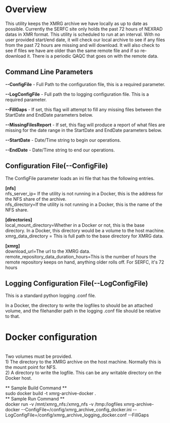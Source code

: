 # Overview

<p>This utility keeps the XMRG archive we have locally as up to date as possible. 
Currently the SERFC site only holds the past 72 hours of NEXRAD datas in XMR format. 
This utility is scheduled to run at an interval. With no user provided start/end date, 
it will check our local archive to see if any files from the past 72 hours are missing and will download. 
It will also check to see if files we have are older than the same remote file and if so re-download it. 
There is a periodic QAQC that goes on with the remote data.</p>

## Command Line Parameters
**--ConfigFile** - Full Path to the configuration file, this is a required parameter. 

**--LogConfigFile** - Full path the to logging configuration file. This is a required parameter.

**--FillGaps** - If set, this flag will attempt to fill any missing files between
    the StartDate and EndDate parameters below.

**--MissingFilesReport** - If set, this flag will produce a report of what files are missing for the 
    date range in the StartDate and EndDate parameters below.

**--StartDate** - Date/Time string to begin our operations.

**--EndDate** - Date/Time string to end our operations.

## Configuration File(--ConfigFile)
The ConfigFile parameter loads an ini file that has the following entries.

**[nfs]**<br>
nfs_server_ip= If the utility is not running in a Docker, this is the address for the NFS share of the archive.<br>
nfs_directory=If the utility is not running in a Docker, this is the name of the NFS share.<br>

**[directories]**<br>
local_mount_directory=Whether in a Docker or not, this is the base directory. In a Docker, this directory would be a 
    volume to the host machine.<br>
xmrg_data_directory = This is full path to the base directory for XMRG data.<br>

**[xmrg]**<br>
download_url=The url to the XMRG data.<br>
remote_repository_data_duration_hours=This is the number of hours the remote repository keeps on hand, 
    anything older rolls off. For SERFC, it's 72 hours<br>


## Logging Configuration File(--LogConfigFile)
This is a standard python logging .conf file. 

In a Docker, the directory to write the logfiles to should be an attached volume, and the filehandler path
in the logging .conf file should be relative to that.


# Docker configuration
<br>
Two volumes must be provided.<br>
1) The directory to the XMRG archive on the host machine. Normally this is the mount point for NFS.<br>
2) A directory to write the logfile. This can be any writable directory on the Docker host. <br>


** Sample Build Command ** <br>
    sudo docker build -t xmrg-archive-docker .
    <br>
** Sample Run Command **<br>
    docker run -v /mnt/xmrg_nfs:/xmrg_nfs -v /tmp:/logfiles xmrg-archive-docker --ConfigFile=/config/xmrg_archive_config_docker.ini --LogConfigFile=/config/xmrg_archive_logging_docker.conf --FillGaps
    <br>